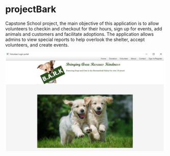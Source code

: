 # projectBark

Capstone School project, the main objective of this application is to allow volunteers to checkin and checkout for their hours, sign up for events, add animals and customers and facilitate adoptions. The application allows admins to view special reports to help overlook the shelter, accept volunteers, and create events. 

![alt text](https://github.com/zeeegeee/projectBark/blob/master/screenshots/Screen%20Shot%202018-07-01%20at%2012.02.57%20PM.png)


